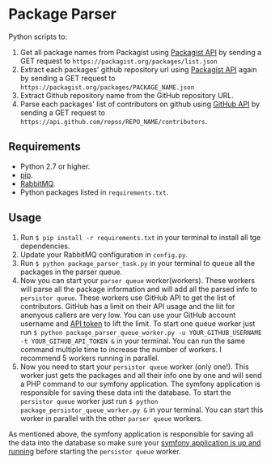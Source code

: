 Package Parser
===========

Python scripts to:
1. Get all package names from Packagist using [Packagist API](https://packagist.org/apidoc) by sending a GET request to `https://packagist.org/packages/list.json`
2. Extract each packages' github repository url using [Packagist API](https://packagist.org/apidoc) again by sending a GET request to `https://packagist.org/packages/PACKAGE_NAME.json`
3. Extract Github repository name from the GitHub repository URL.
4. Parse each packages' list of contributors on github using [GitHub API](https://developer.github.com/v3/) by sending a GET request to `https://api.github.com/repos/REPO_NAME/contributors`.

Requirements
------------

  * Python 2.7 or higher.
  * [pip](https://pypi.python.org/pypi/pip).
  * [RabbitMQ](https://www.rabbitmq.com/).
  * Python packages listed in `requirements.txt`.

Usage
------------

1. Run `$ pip install -r requirements.txt` in your terminal to install all tge dependencies.
2. Update your RabbitMQ configuration in `config.py`.
3. Run `$ python package_parser_task.py` in your terminal to queue all the packages in the parser queue.
4. Now you can start your `parser queue` worker(workers). These workers will parse all the package information and will add all the parsed info to `persistor queue`.
These workers use GitHub API to get the list of contributors. GitHub has a limit on their API usage and the liit for anonyous callers are very low. You can use your GitHub account username and [API token](https://github.com/blog/1509-personal-api-tokens) to lift the limit.
To start one queue worker just run `$ python package_parser_queue_worker.py -u YOUR_GITHUB_USERNAME -t YOUR_GITHUB_API_TOKEN &` in your terminal.
You can run the same command multiple time to increase the number of workers. I recommend 5 workers running in parallel.
5. Now you need to start your `persistor queue` worker (only one!). This worker just gets the packages and all their info one by one and will send a PHP command to our symfony application. The symfony application is responsible for saving these data inti the database. To start the `persistor queue` worker just run `$ python package_persistor_queue_worker.py &` in your terminal. You can start this worker in parallel with the other `parser queue` workers.

As mentioned above, the symfony application is responsible for saving all the data into the database so make sure your [symfony application is up and running](https://github.com/aliminaei/pathfinder) before starting the `persistor queue` worker.



